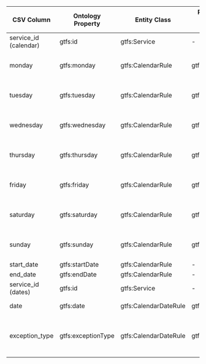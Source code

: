 | CSV Column        | Ontology Property | Entity Class       | Related Entity Class | Subject Generation                          | Join Condition               | Datatype  | Function Name          | Function Output                                                                 |
|--------------------|-------------------|--------------------|----------------------|---------------------------------------------|------------------------------|-----------|----------------------|------------------------|
| service_id (calendar) | gtfs:id          | gtfs:Service       | -                    | http://example.org/service/{service_id}     | -                            | xsd:string | -                     | -                                                                               |
| monday             | gtfs:monday      | gtfs:CalendarRule  | gtfs:Service         | http://example.org/calendar/{service_id}    | service_id match             | | map_day_availability   |  1 → `<http://transport.linkeddata.es/kos/day/available>`<br>0 → `<http://transport.linkeddata.es/kos/day/not-available>`  |
| tuesday            | gtfs:tuesday     | gtfs:CalendarRule  | gtfs:Service         |http://example.org/calendar/{service_id} | service_id match  | | map_day_availability   |  1 → `<http://transport.linkeddata.es/kos/day/available>`<br>0 → `<http://transport.linkeddata.es/kos/day/not-available>`                                                    |
| wednesday          | gtfs:wednesday   | gtfs:CalendarRule  | gtfs:Service         |http://example.org/calendar/{service_id} | service_id match  | | map_day_availability   |  1 → `<http://transport.linkeddata.es/kos/day/available>`<br>0 → `<http://transport.linkeddata.es/kos/day/not-available>`                                                    |
| thursday           | gtfs:thursday    | gtfs:CalendarRule  | gtfs:Service         |http://example.org/calendar/{service_id} | service_id match  | | map_day_availability   |  1 → `<http://transport.linkeddata.es/kos/day/available>`<br>0 → `<http://transport.linkeddata.es/kos/day/not-available>`                                                    |
| friday             | gtfs:friday      | gtfs:CalendarRule  | gtfs:Service         |http://example.org/calendar/{service_id} | service_id match  | | map_day_availability   |  1 → `<http://transport.linkeddata.es/kos/day/available>`<br>0 → `<http://transport.linkeddata.es/kos/day/not-available>`                                                    |
| saturday           | gtfs:saturday    | gtfs:CalendarRule  | gtfs:Service         |http://example.org/calendar/{service_id} | service_id match  | | map_day_availability   |  1 → `<http://transport.linkeddata.es/kos/day/available>`<br>0 → `<http://transport.linkeddata.es/kos/day/not-available>`                                                    |
| sunday             | gtfs:sunday      | gtfs:CalendarRule  | gtfs:Service         |http://example.org/calendar/{service_id} | service_id match  | | map_day_availability   |  1 → `<http://transport.linkeddata.es/kos/day/available>`<br>0 → `<http://transport.linkeddata.es/kos/day/not-available>`                                                    |
| start_date         | gtfs:startDate   | gtfs:CalendarRule  | -                    |http://example.org/calendar/{service_id} | -                            | xsd:date  | -                     | -                                                                               |
| end_date           | gtfs:endDate     | gtfs:CalendarRule  | -                    |http://example.org/calendar/{service_id} | -                            | xsd:date  | -                     | -                                                                               |
| service_id (dates) | gtfs:id          | gtfs:Service       | -                    | http://example.org/service/{service_id}     | service_id match             | xsd:string | -                     | -                                                                               |
| date               | gtfs:date        | gtfs:CalendarDateRule | gtfs:Service       | http://example.org/date_rule/{service_id}-{date} | service_id match             | xsd:date  | -                     | -                                                                               |
| exception_type     | gtfs:exceptionType | gtfs:CalendarDateRule | gtfs:Service       |http://example.org/date_rule/{service_id}-{date}| service_id match  |  | map_exception_type    | 1 → `<http://transport.linkeddata.es/kos/exception-type/added>`<br>2 → `<http://transport.linkeddata.es/kos/exception-type/removed>`  |
